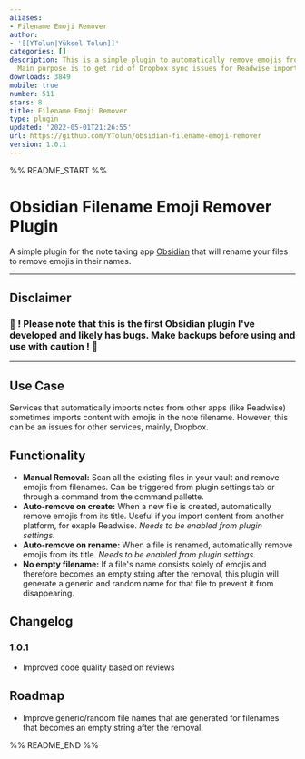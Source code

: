 ```yaml
---
aliases:
- Filename Emoji Remover
author:
- '[[YTolun|Yüksel Tolun]]'
categories: []
description: This is a simple plugin to automatically remove emojis from filenames.
  Main purpose is to get rid of Dropbox sync issues for Readwise imported content.
downloads: 3849
mobile: true
number: 511
stars: 8
title: Filename Emoji Remover
type: plugin
updated: '2022-05-01T21:26:55'
url: https://github.com/YTolun/obsidian-filename-emoji-remover
version: 1.0.1
---
```


%% README_START %%

# Obsidian Filename Emoji Remover Plugin

A simple plugin for the note taking app [Obsidian](https://obsidian.md) that will rename your files to remove emojis in their names.

---

## Disclaimer

### 🔴 ! Please note that this is the first Obsidian plugin I've developed and likely has bugs. Make backups before using and use with caution ! 🔴

---

## Use Case

Services that automatically imports notes from other apps (like Readwise) sometimes imports content with emojis in the note filename. However, this can be an issues for other services, mainly, Dropbox.

## Functionality

-   **Manual Removal:** Scan all the existing files in your vault and remove emojis from filenames. Can be triggered from plugin settings tab or through a command from the command pallette.
-   **Auto-remove on create:** When a new file is created, automatically remove emojis from its title. Useful if you import content from another platform, for exaple Readwise. _Needs to be enabled from plugin settings._
-   **Auto-remove on rename:** When a file is renamed, automatically remove emojis from its title. _Needs to be enabled from plugin settings._
-   **No empty filename:** If a file's name consists solely of emojis and therefore becomes an empty string after the removal, this plugin will generate a generic and random name for that file to prevent it from disappearing.

## Changelog

### 1.0.1

-   Improved code quality based on reviews

## Roadmap

-   Improve generic/random file names that are generated for filenames that becomes an empty string after the removal.


%% README_END %%